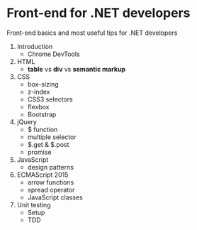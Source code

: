 # Front-end for .NET developers
Front-end basics and most useful tips for .NET developers

1. Introduction
   * Chrome DevTools
2. HTML
   * **table** vs **div** vs **semantic markup**
3. CSS
   * box-sizing
   * z-index
   * CSS3 selectors
   * flexbox
   * Bootstrap
4. jQuery
   * $ function
   * multiple selector
   * $.get & $.post
   * promise
5. JavaScript
   * design patterns
6. ECMAScript 2015
   * arrow functions
   * spread operator
   * JavaScript classes
7. Unit testing
   * Setup
   * TDD
